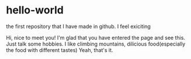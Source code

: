 # hello-world
the first repository that I have made in github. I feel exiciting

Hi, nice to meet you!
I'm glad that you have entered the page and see this.
Just talk some hobbies.
I like climbing mountains, dilicious food(especially the food with different tastes)
Yeah, that's it.
